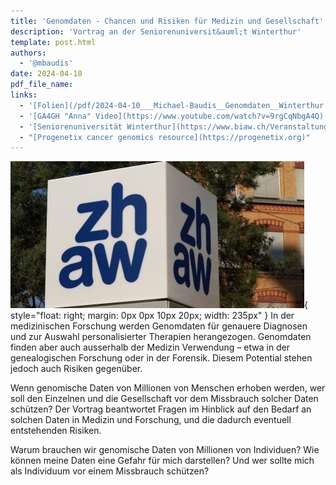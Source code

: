 ```yaml
---
title: 'Genomdaten - Chancen und Risiken für Medizin und Gesellschaft'
description: 'Vortrag an der Seniorenuniversit&auml;t Winterthur'
template: post.html 
authors:
  - '@mbaudis'
date: 2024-04-10
pdf_file_name:
links:
  - '[Folien](/pdf/2024-04-10___Michael-Baudis__Genomdaten__Winterthur.pdf)'
  - '[GA4GH "Anna" Video](https://www.youtube.com/watch?v=9rgCqNbgA4Q)'
  - '[Seniorenuniversität Winterthur](https://www.biaw.ch/Veranstaltung/genomdaten-chancen-und-risiken-fuer-medizin-und-gesellschaft/?instance_id=541)'
  - "[Progenetix cancer genomics resource](https://progenetix.org)"
---
```


![ZHAW logo](/img/ZHAW-Winterthur-image-470x235.jpg){ style="float: right; margin: 0px 0px 10px 20px; width: 235px" }
In der medizinischen Forschung werden Genomdaten für genauere Diagnosen und zur
Auswahl personalisierter Therapien herangezogen. Genomdaten finden aber auch
ausserhalb der Medizin Verwendung – etwa in der genealogischen Forschung oder
in der Forensik. Diesem Potential stehen jedoch auch Risiken gegenüber.

Wenn genomische Daten von Millionen von Menschen erhoben werden, wer soll den
Einzelnen und die Gesellschaft vor dem Missbrauch solcher Daten schützen? Der
Vortrag beantwortet Fragen im Hinblick auf den Bedarf an solchen Daten in Medizin
und Forschung, und die dadurch eventuell entstehenden Risiken.

Warum brauchen wir genomische Daten von Millionen von Individuen? Wie können
meine Daten eine Gefahr für mich darstellen? Und wer sollte mich als Individuum
vor einem Missbrauch schützen?
